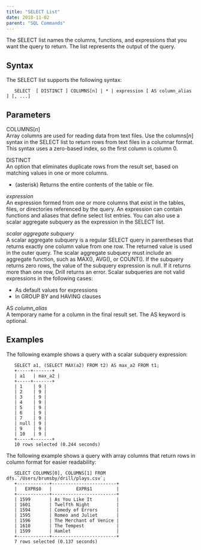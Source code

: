 ```yaml
---
title: "SELECT List"
date: 2018-11-02
parent: "SQL Commands"
---
```


The SELECT list names the columns, functions, and expressions that you want the query to return. The list represents the output of the query.

## Syntax  

The SELECT list supports the following syntax:  

       SELECT  [ DISTINCT ] COLUMNS[n] | * | expression [ AS column_alias ] [, ...]  

## Parameters
COLUMNS[*n*]  
Array columns are used for reading data from text files. Use the columns[*n*] syntax in the SELECT list to return rows from text files in a columnar format. This syntax uses a zero-based index, so the first column is column 0.  

DISTINCT  
An option that eliminates duplicate rows from the result set, based on matching values in one or more columns.
* (asterisk)
Returns the entire contents of the table or file.

*expression*  
An expression formed from one or more columns that exist in the tables, files, or directories referenced by the query. An expression can contain functions and aliases that define select list entries. You can also use a scalar aggregate subquery as the expression in the SELECT list. 

*scalar aggregate subquery*  
A scalar aggregate subquery is a regular SELECT query in parentheses that returns exactly one column value from one row. The returned value is used in the outer query. The scalar aggregate subquery must include an aggregate function, such as MAX(), AVG(), or COUNT(). If the subquery returns zero rows, the value of the subquery expression is null. If it returns more than one row, Drill returns an error.  Scalar subqueries are not valid expressions in the following cases:  

* As default values for expressions
* In GROUP BY and HAVING clauses  

AS *column_alias*  
A temporary name for a column in the final result set. The AS keyword is optional.  

## Examples
The following example shows a query with a scalar subquery expression:  

       SELECT a1, (SELECT MAX(a2) FROM t2) AS max_a2 FROM t1;       
       +-----+-------+
       | a1   | max_a2 |
       +-----+-------+
       | 1    | 9 |
       | 2    | 9 |
       | 3    | 9 |
       | 4    | 9 |
       | 5    | 9 |
       | 6    | 9 |
       | 7    | 9 |
       | null | 9 |
       | 9    | 9 |
       | 10   | 9 |
       +-----+-------+
       10 rows selected (0.244 seconds)

The following example shows a query with array columns that return rows in column format for easier readability:  

       SELECT COLUMNS[0], COLUMNS[1] FROM dfs.`/Users/brumsby/drill/plays.csv`;       
       +------------+------------------------+
       |   EXPR$0   |         EXPR$1         |
       +------------+------------------------+
       | 1599       | As You Like It         |
       | 1601       | Twelfth Night          |
       | 1594       | Comedy of Errors       |
       | 1595       | Romeo and Juliet       |
       | 1596       | The Merchant of Venice |
       | 1610       | The Tempest            |
       | 1599       | Hamlet                 |
       +------------+------------------------+
       7 rows selected (0.137 seconds)
       

